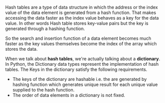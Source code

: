 <!--title={Hash Table as a Dictionary in Python}-->

<!--badges={Algorithms:10}-->

<!--concepts={Hash Tables, Dictionaries}-->

Hash tables are a type of data structure in which the address or the index value of the data element is generated from a hash function. That makes accessing the data faster as the index value behaves as a key for the data value. In other words Hash table stores key-value pairs but the key is generated through a hashing function.

So the search and insertion function of a data element becomes much faster as the key values themselves become the index of the array which stores the data.

When we talk about **hash tables**, we're actually talking about a **dictionary**. In Python, the Dictionary data types represent the implementation of hash tables. The Keys in the dictionary satisfy the following requirements.

- The keys of the dictionary are hashable i.e. the are generated by hashing function which generates unique result for each unique value supplied to the hash function.
- The order of data elements in a dictionary is not fixed.